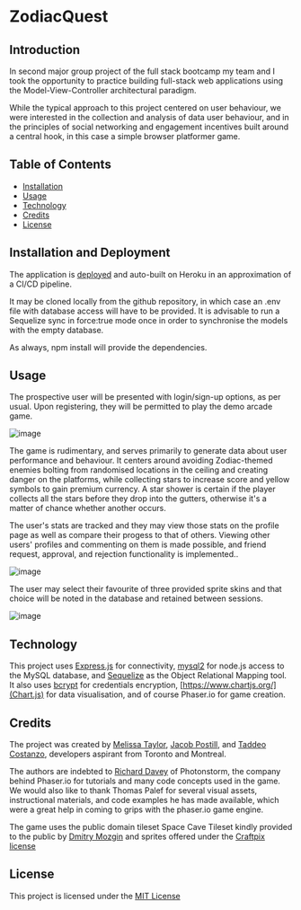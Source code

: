 # ZodiacQuest

## Introduction

In second major group project of the full stack bootcamp my team and I took the opportunity to practice building full-stack web applications using the Model-View-Controller architectural paradigm.

While the typical approach to this project centered on user behaviour, we were interested in the collection and analysis of data user behaviour, and in the principles of social networking and engagement incentives built around a central hook, in this case a simple browser platformer game.

## Table of Contents

- [Installation](#installation-and-deployment)
- [Usage](#usage)
- [Technology](#technology)
- [Credits](#credits)
- [License](#license)

## Installation and Deployment

The application is [deployed](https://zodiacquestfinal.herokuapp.com/) and auto-built on Heroku in an approximation of a CI/CD pipeline.

It may be cloned locally from the github repository, in which case an .env file with database access will have to be provided. It is advisable to run a Sequelize sync in force:true mode once in order to synchronise the models with the empty database.

As always, npm install will provide the dependencies.

## Usage

The prospective user will be presented with login/sign-up options, as per usual. Upon registering, they will be permitted to play the demo arcade game. 

![image](https://user-images.githubusercontent.com/121476474/223216996-fc23e40a-b6e3-47c3-8293-b7085cfaf732.png)

The game is rudimentary, and serves primarily to generate data about user performance and behaviour. It centers around avoiding Zodiac-themed enemies bolting from randomised locations in the ceiling and creating danger on the platforms, while collecting stars to increase score and yellow symbols to gain premium currency. A star shower is certain if the player collects all the stars before they drop into the gutters, otherwise it's a matter of chance whether another occurs.

The user's stats are tracked and they may view those stats on the profile page as well as compare their progess to that of others. Viewing other users' profiles and commenting on them is made possible, and friend request, approval, and rejection functionality is implemented..

![image](https://user-images.githubusercontent.com/121476474/223215599-20722efe-bdc5-4748-b5bf-29a641f192f9.png)

The user may select their favourite of three provided sprite skins and that choice will be noted in the database and retained between sessions.

![image](https://user-images.githubusercontent.com/121476474/223220164-28eadbf1-e9a3-4cdb-b54b-f960e3ab044a.png)

## Technology

This project uses [Express.js](https://expressjs.com/) for connectivity, [mysql2](https://www.npmjs.com/package/mysql2) for node.js access to the MySQL database, and [Sequelize](https://sequelize.org/) as the Object Relational Mapping tool. It also uses [bcrypt](https://www.npmjs.com/package/bcrypt) for credentials encryption, [https://www.chartjs.org/](Chart.js) for data visualisation, and of course Phaser.io for game creation.


## Credits

The project was created by [Melissa Taylor](https://github.com/melissataylor1), [Jacob Postill](https://github.com/jacobpostill), and [Taddeo Costanzo](https://github.com/tadcos29), developers aspirant from Toronto and Montreal.

The authors are indebted to [Richard Davey](twitter.com/photonstorm) of Photonstorm, the company behind Phaser.io for tutorials and many code concepts used in the game. We would also like to thank Thomas Palef for several visual assets, instructional materials, and code examples he has made available, which were a great help in coming to grips with the phaser.io game engine.

The game uses the public domain tileset Space Cave Tileset kindly provided to the public by [Dmitry Mozgin](https://itch.io/profile/m039) and sprites offered under the [Craftpix license](https://craftpix.net/file-licenses/)

## License

This project is licensed under the [MIT License](https://www.mit.edu/~amini/LICENSE.md)
